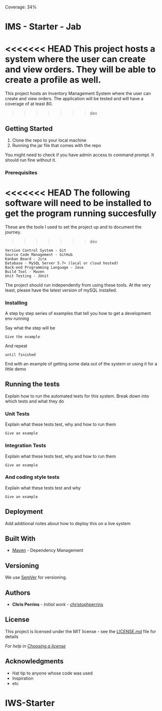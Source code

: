 Coverage: 34%
# IMS - Starter - Jab

<<<<<<< HEAD
This project hosts a system where the user can create and view orders. They will be able to create a profile as well.
=======
This project hosts an Inventory Management System where the user can create and view orders. The application will be tested and will have a coverage of at least 80.
>>>>>>> dev

## Getting Started

1. Clone the repo to your local machine
2. Running the jar file that comes with the repo

You might need to check if you have admin access to command prompt. It should run fine without it.

### Prerequisites

<<<<<<< HEAD
The following software will need to be installed to get the program running succesfully
=======
These are the tools I used to set the project up and to document the journey. 
>>>>>>> dev

```
Version Control System - Git
Source Code Management - GitHub
Kanban Board - Jira
Database - MySQL Server 5.7+ (local or cloud hosted)
Back-end Programming Language - Java
Build Tool - Maven
Unit Testing - JUnit
```

The project should run independently from using these tools. At the very least, please have the latest version of mySQL installed.

### Installing

A step by step series of examples that tell you how to get a development env running

Say what the step will be

```
Give the example
```

And repeat

```
until finished
```

End with an example of getting some data out of the system or using it for a little demo

## Running the tests

Explain how to run the automated tests for this system. Break down into which tests and what they do

### Unit Tests 

Explain what these tests test, why and how to run them

```
Give an example
```

### Integration Tests 
Explain what these tests test, why and how to run them

```
Give an example
```

### And coding style tests

Explain what these tests test and why

```
Give an example
```

## Deployment

Add additional notes about how to deploy this on a live system

## Built With

* [Maven](https://maven.apache.org/) - Dependency Management

## Versioning

We use [SemVer](http://semver.org/) for versioning.

## Authors

* **Chris Perrins** - *Initial work* - [christophperrins](https://github.com/christophperrins)

## License

This project is licensed under the MIT license - see the [LICENSE.md](LICENSE.md) file for details 

*For help in [Choosing a license](https://choosealicense.com/)*

## Acknowledgments

* Hat tip to anyone whose code was used
* Inspiration
* etc
# IWS-Starter
